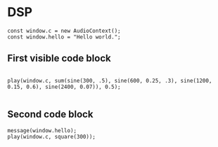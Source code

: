 # DSP

```runHiddenJS
const window.c = new AudioContext();
const window.hello = "Hello world.";
```

## First visible code block

```runJS

play(window.c, sum(sine(300, .5), sine(600, 0.25, .3), sine(1200, 0.15, 0.6), sine(2400, 0.07)), 0.5);


```


## Second code block

```runJS
message(window.hello);
play(window.c, square(300));
```


<script src="lib.js"></script>
<script src="make-runnable.js"></script>

